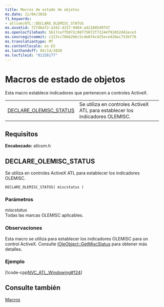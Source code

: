 ```yaml
---
title: Macros de estado de objetos
ms.date: 11/04/2016
f1_keywords:
- atlcom/ATL::DECLARE_OLEMISC_STATUS
ms.assetid: 727dbef2-a342-4157-9d64-a421805d9747
ms.openlocfilehash: 5617ce7fb972c98775072f72244f91052d41ece3
ms.sourcegitcommit: c123cc76bb2b6c5cde6f4c425ece420ac733bf70
ms.translationtype: MT
ms.contentlocale: es-ES
ms.lasthandoff: 04/14/2020
ms.locfileid: "81326177"
---
```

# <a name="object-status-macros"></a>Macros de estado de objetos

Esta macro establece indicadores que pertenecen a controles ActiveX.

|||
|-|-|
|[DECLARE_OLEMISC_STATUS](#declare_olemisc_status)|Se utiliza en controles ActiveX ATL para establecer los indicadores OLEMISC.|

## <a name="requirements"></a>Requisitos

**Encabezado:** atlcom.h

## <a name="declare_olemisc_status"></a><a name="declare_olemisc_status"></a>DECLARE_OLEMISC_STATUS

Se utiliza en controles ActiveX ATL para establecer los indicadores OLEMISC.

```
DECLARE_OLEMISC_STATUS( miscstatus )
```

### <a name="parameters"></a>Parámetros

*miscstatus*<br/>
Todas las marcas OLEMISC aplicables.

### <a name="remarks"></a>Observaciones

Esta macro se utiliza para establecer los indicadores OLEMISC para un control ActiveX. Consulte [IOleObject::GetMiscStatus](/windows/win32/api/oleidl/nf-oleidl-ioleobject-getmiscstatus) para obtener más detalles.

### <a name="example"></a>Ejemplo

[!code-cpp[NVC_ATL_Windowing#124](../../atl/codesnippet/cpp/object-status-macros_1.h)]

## <a name="see-also"></a>Consulte también

[Macros](../../atl/reference/atl-macros.md)
